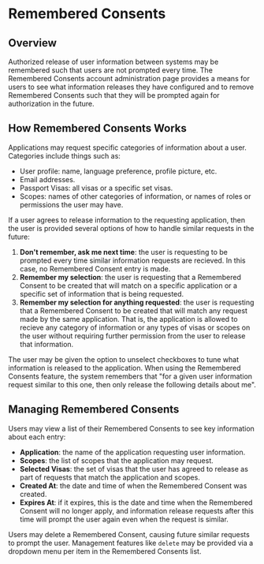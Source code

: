# Remembered Consents

## Overview

Authorized release of user information between systems may be remembered
such that users are not prompted every time. The Remembered Consents account
administration page provides a means for users to see what information releases
they have configured and to remove Remembered Consents such that they will
be prompted again for authorization in the future.

## How Remembered Consents Works

Applications may request specific categories of information about a user.
Categories include things such as:
*  User profile: name, language preference, profile picture, etc.
*  Email addresses.
*  Passport Visas: all visas or a specific set visas.
*  Scopes: names of other categories of information, or names of roles or
   permissions the user may have.

If a user agrees to release information to the requesting application, then
the user is provided several options of how to handle similar requests in the
future:
1. **Don't remember, ask me next time**: the user is requesting to be prompted
   every time similar information requests are recieved. In this case, no
   Remembered Consent entry is made.
1. **Remember my selection**: the user is requesting that a Remembered Consent
   to be created that will match on a specific application or a specific set
   of information that is being requested.
1. **Remember my selection for anything requested**: the user is requesting
   that a Remembered Consent to be created that will match any request made by
   the same application. That is, the application is allowed to recieve any
   category of information or any types of visas or scopes on the user without
   requiring further permission from the user to release that information.

The user may be given the option to unselect checkboxes to tune what information
is released to the application. When using the Remembered Consents feature,
the system remembers that "for a given user information request similar to this
one, then only release the following details about me".

## Managing Remembered Consents

Users may view a list of their Remembered Consents to see key information about
each entry:
*  **Application**: the name of the application requesting user information.
*  **Scopes**: the list of scopes that the application may request.
*  **Selected Visas**: the set of visas that the user has agreed to release as
   part of requests that match the application and scopes.
*  **Created At**: the date and time of when the Remembered Consent was created.
*  **Expires At**: if it expires, this is the date and time when the Remembered
   Consent will no longer apply, and information release requests after this
   time will prompt the user again even when the request is similar.

Users may delete a Remembered Consent, causing future similar requests to prompt
the user. Management features like `delete` may be provided via a dropdown menu
per item in the Remembered Consents list.
